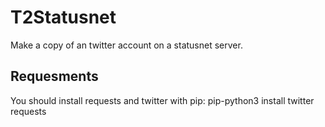 T2Statusnet
===========

Make a copy of an twitter account on a statusnet server.

Requesments
-------------

You should install requests and twitter with pip:
    pip-python3 install twitter requests

